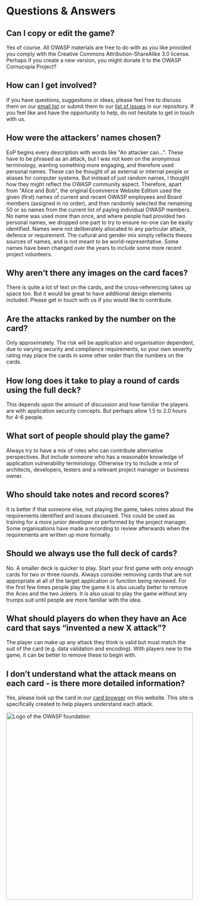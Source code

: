 # Questions & Answers

## Can I copy or edit the game?

Yes of course. All OWASP materials are free to do with as you like provided you comply with the Creative Commons Attribution-ShareAlike 3.0 license. Perhaps if you create a new version, you might donate it to the OWASP Cornucopia Project?

## How can I get involved?

If you have questions, suggestions or ideas, please feel free to discuss them on our [email list](https://groups.google.com/a/owasp.org/g/cornucopia-project 'OWASP Cornucopia google mailing list [external]')
or submit them to our [list of issues](https://github.com/OWASP/cornucopia/issues 'OWASP Cornucopia github issues [external]') in our repository.
If you feel like and have the opportunity to help, do not hesitate to get in touch with us.

## How were the attackers’ names chosen?

EoP begins every description with words like "An attacker can...". These have to be phrased as an attack, but I was not keen on the anonymous terminology, wanting something more engaging, and therefore used personal names. These can be thought of as external or internal people or aliases for computer systems. But instead of just random names, I thought how they might reflect the OWASP community aspect. Therefore, apart from "Alice and Bob", the original Ecommerce Website Edition used the given (first) names of current and recent OWASP employees and Board members (assigned in no order), and then randomly selected the remaining 50 or so names from the current list of paying individual OWASP members. No name was used more than once, and where people had provided two personal names, we dropped one part to try to ensure no-one can be easily identified. Names were not deliberately allocated to any particular attack, defence or requirement. The cultural and gender mix simply reflects theses sources of names, and is not meant to be world-representative. Some names have been changed over the years to include some more recent project volunteers.

## Why aren’t there any images on the card faces?

There is quite a lot of text on the cards, and the cross-referencing takes up space too. But it would be great to have additional design elements included.
Please get in touch with us if you would like to contribute.

## Are the attacks ranked by the number on the card?

Only approximately. The risk will be application and organisation dependent, due to varying security and compliance requirements, so your own severity rating may place the cards in some other order than the numbers on the cards.

## How long does it take to play a round of cards using the full deck?

This depends upon the amount of discussion and how familiar the players are with application security concepts. But perhaps allow 1.5 to 2.0 hours for 4-6 people.

## What sort of people should play the game?

Always try to have a mix of roles who can contribute alternative perspectives. But include someone who has a reasonable knowledge of application vulnerability terminology. Otherwise try to include a mix of architects, developers, testers and a relevant project manager or business owner.

## Who should take notes and record scores?

It is better if that someone else, not playing the game, takes notes about the requirements identified and issues discussed. This could be used as training for a more junior developer or performed by the project manager. Some organisations have made a recording to review afterwards when the requirements are written up more formally.

## Should we always use the full deck of cards?

No. A smaller deck is quicker to play. Start your first game with only enough cards for two or three rounds. Always consider removing cards that are not appropriate at all of the target application or function being reviewed. For the first few times people play the game it is also usually better to remove the Aces and the two Jokers. It is also usual to play the game without any trumps suit until people are more familiar with the idea.

## What should players do when they have an Ace card that says “invented a new X attack”?

The player can make up any attack they think is valid but must match the suit of the card (e.g. data validation and encoding). With players new to the game, it can be better to remove these to begin with.

## I don’t understand what the attack means on each card - is there more detailed information?

Yes, please look up the card in our [card browser](/cards) on this website. This site is specifically created to help players understand each attack.

<img alt="Logo of the OWASP foundation" src="/images/owasp-logo.png" width="500vw"/>
